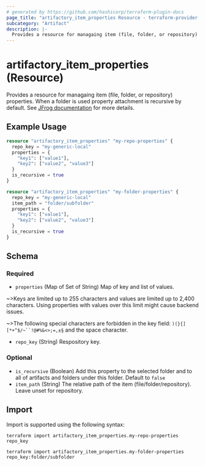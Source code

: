 ```yaml
---
# generated by https://github.com/hashicorp/terraform-plugin-docs
page_title: "artifactory_item_properties Resource - terraform-provider-artifactory"
subcategory: "Artifact"
description: |-
  Provides a resource for managaing item (file, folder, or repository) properties. When a folder is used property attachment is recursive by default. See JFrog documentation https://jfrog.com/help/r/jfrog-artifactory-documentation/working-with-jfrog-properties for more details.
---
```


# artifactory_item_properties (Resource)

Provides a resource for managaing item (file, folder, or repository) properties. When a folder is used property attachment is recursive by default. See [JFrog documentation](https://jfrog.com/help/r/jfrog-artifactory-documentation/working-with-jfrog-properties) for more details.

## Example Usage

```terraform
resource "artifactory_item_properties" "my-repo-properties" {
  repo_key = "my-generic-local"
  properties = {
    "key1": ["value1"],
    "key2": ["value2", "value3"]
  }
  is_recursive = true
}

resource "artifactory_item_properties" "my-folder-properties" {
  repo_key = "my-generic-local"
  item_path = "folder/subfolder"
  properties = {
    "key1": ["value1"],
    "key2": ["value2", "value3"]
  }
  is_recursive = true
}
```

<!-- schema generated by tfplugindocs -->
## Schema

### Required

- `properties` (Map of Set of String) Map of key and list of values.

~>Keys are limited up to 255 characters and values are limited up to 2,400 characters. Using properties with values over this limit might cause backend issues.

~>The following special characters are forbidden in the key field: `)(}{][*+^$/~``!@#%&<>;=,±§` and the space character.
- `repo_key` (String) Respository key.

### Optional

- `is_recursive` (Boolean) Add this property to the selected folder and to all of artifacts and folders under this folder. Default to `false`
- `item_path` (String) The relative path of the item (file/folder/repository). Leave unset for repository.

## Import

Import is supported using the following syntax:

```shell
terraform import artifactory_item_properties.my-repo-properties repo_key

terraform import artifactory_item_properties.my-folder-properties repo_key:folder/subfolder
```
